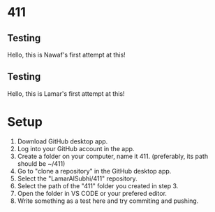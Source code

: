 # 411

## Testing
Hello, this is Nawaf's first attempt at this!

## Testing
Hello, this is Lamar's first attempt at this!

# Setup


1. Download GitHub desktop app.
2. Log into your GitHub account in the app.
3. Create a folder on your computer, name it 411. (preferably, its path should be ~/411)
4. Go to "clone a repository" in the GitHub desktop app.
5. Select the "LamarAlSubhi/411" repository.
6. Select the path of the "411" folder you created in step 3.
7. Open the folder in VS CODE or your prefered editor.
8. Write something as a test here and try commiting and pushing. 

